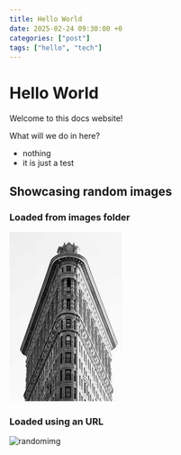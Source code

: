 ```yaml
---
title: Hello World
date: 2025-02-24 09:30:00 +0
categories: ["post"]
tags: ["hello", "tech"]
---
```


# Hello World

Welcome to this docs website!

What will we do in here?
- nothing
- it is just a test

## Showcasing random images

### Loaded from images folder
![randomimg](assets/img1.jpg)

### Loaded using an URL
<img src="https://picsum.photos/200/300" alt="randomimg">
